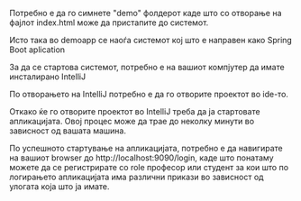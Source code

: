 Потребно е да го симнете "demo" фолдерот каде што со отворање на фајлот index.html може да пристапите до системот.


Исто така во demoapp се наоѓа системот кој што е направен како Spring Boot aplication

За да се стартова системот, потребно е на вашиот компјутер да имате инсталирано IntelliJ

По отворањето на IntelliJ потребно е да го отворите проектот во ide-то.

Откако ќе го отворите проектот во IntelliJ треба да ја стартовате апликацијата. Овој процес може да трае до неколку минути во зависност од вашата машина.

По успешното стартување на апликацијата, потребно е да навигирате на вашиот browser до http://localhost:9090/login, каде што понатаму можете да се регистрирате со role професор или студент за кои што по логирањето апликацијата има различни прикази во зависност од улогата која што ја имате.
